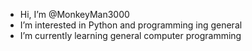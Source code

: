 - Hi, I’m @MonkeyMan3000
- I’m interested in Python and programming ing general
- I’m currently learning general computer programming
